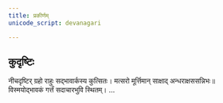 ```yaml
---
title: प्रकीर्णम्
unicode_script: devanagari

---
```

  
## कुदृष्टिः  
नीचदृष्टिर् ग्रहो राहुः सद्भावार्कस्य कुत्सितः। मत्सरो मूर्त्तिमान् साक्षाद् अन्धराक्षससन्निभः॥  
विस्मयोद्भावकं गर्त्तं सदाचारभुवि स्थितम्। …  

